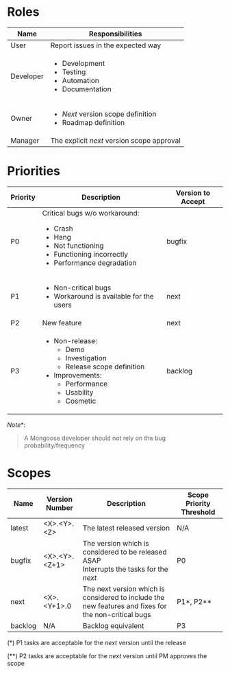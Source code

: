 # Roles

| Name | Responsibilities
|------|-----------------
| User | Report issues in the expected way
| Developer | <ul><li>Development</li><li>Testing</li><li>Automation</li><li>Documentation</li></ul>
| Owner | <ul><li>*Next* version scope definition</li><li>Roadmap definition</li></ul>
| Manager | The explicit *next* version scope approval

# Priorities

| Priority | Description | Version to Accept
|----------|-------------|------------------
| P0       | Critical bugs w/o workaround: <ul><li>Crash</li><li>Hang</li><li>Not functioning</li><li>Functioning incorrectly</li><li>Performance degradation</li></ul> | bugfix
| P1       | <ul><li>Non-critical bugs</li><li>Workaround is available for the users</li></ul> | next
| P2       | New feature | next
| P3       | <ul><li>Non-release: <ul><li>Demo</li><li>Investigation</li><li>Release scope definition</li></ul><li>Improvements: <ul><li>Performance</li><li>Usability</li><li>Cosmetic</li></ul></li></ul> | backlog

*Note**:
> A Mongoose developer should not rely on the bug probability/frequency

# Scopes

| Name    | Version Number | Description | Scope Priority Threshold |
|---------|----------------|-------------|-------|
| latest  | &lt;X&gt;.&lt;Y&gt;.&lt;Z&gt; | The latest released version | N/A
| bugfix  | &lt;X&gt;.&lt;Y&gt;.&lt;Z+1&gt; | The version which is considered to be released ASAP<br/>Interrupts the tasks for the *next* | P0 |
| next    | &lt;X&gt;.&lt;Y+1&gt;.0 | The next version which is considered to include the new features and fixes for the non-critical bugs | P1*, P2**
| backlog | N/A | Backlog equivalent | P3

(*)  P1 tasks are acceptable for the *next* version until the release

(**) P2 tasks are acceptable for the *next* version until PM approves the scope
